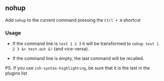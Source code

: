 ## nohup

Add `nohup` to the current command pressing the `Ctrl + H` shortcut

### Usage

 * If the command line is `test 1 2 3` it will be transformed to `nohup test 1 2 3 &> test.out &!` (and vice-versa).

 * If the command line is empty, the last command will be recalled.

PS. If you use `zsh-syntax-highlighting`, be sure that it is the last in the plugins list

